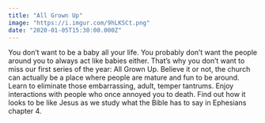 ```yaml
---
title: "All Grown Up"
image: "https://i.imgur.com/9hLKSCt.png"
date: "2020-01-05T15:30:00.000Z"
---
```

You don’t want to be a baby all your life. You probably don’t want the people around you to always act like babies either. That’s why you don’t want to miss our first series of the year: All Grown Up. Believe it or not, the church can actually be a place where people are mature and fun to be around. Learn to eliminate those embarrassing, adult, temper tantrums. Enjoy interactions with people who once annoyed you to death. Find out how it looks to be like Jesus as we study what the Bible has to say in Ephesians chapter 4.